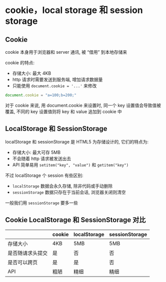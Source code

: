 # cookie，local storage 和 session storage

## Cookie

cookie 本身用于浏览器和 server 通讯, 被 “借用” 到本地存储来

cookie 的特点:

- 存储大小: 最大 4KB
- http 请求时需要发送到服务端, 增加请求数据量
- 只能使用 `document.cookie = '...'` 来修改

```js
document.cookie = "a=100;b=200;"
```

对于 cookie 来说, 用 document.cookie 来设置时, 同一个 key 设置值会导致值被覆盖, 不同的 key 设置值则将 key 和 value 追加到 cookie 中

## LocalStorage 和 SessionStorage

localStorage 和 sessionStorage 是 HTML5 为存储设计的, 它们的特点为:

- 存储大小: 最大可存 5MB
- 不会随着 http 请求被发送出去
- API 简单易用 `setitem("key", "value")` 和 `getitem("key")`

不过 localStorage 个 session 有些区别:

- `localStorage` 数据会永久存储, 除非代码或手动删除
- `sessionStorage` 数据只存在于当前会话, 浏览器关闭则清空

一般我们用 `sessionStorage` 要多一些

## Cookie LocalStorage 和 SessionStorage 对比

|                  | cookie | localStorage | sessionStorage |
| ---------------- | ------ | ------------ | -------------- |
| 存储大小         | 4KB    | 5MB          | 5MB            |
| 是否随请求头提交 | 是     | 否           | 否             |
| 是否可以跨页     | 是     | 是           | 否             |
| API              | 粗陋   | 精细         | 精细           |
